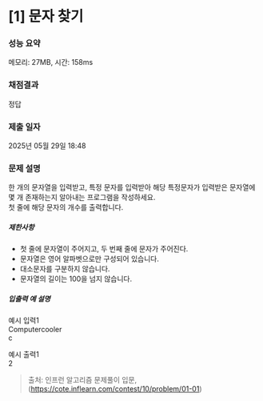 # [1] 문자 찾기

### 성능 요약

메모리: 27MB, 시간: 158ms

### 채점결과

정답

### 제출 일자

2025년 05월 29일 18:48

### 문제 설명

<p>한 개의 문자열을 입력받고, 특정 문자를 입력받아 해당 특정문자가 입력받은 문자열에 몇 개 존재하는지 알아내는 프로그램을 작성하세요.<br>
첫 줄에 해당 문자의 개수를 출력합니다. </p>

<h5>제한사항</h5>

<ul>
<li>첫 줄에 문자열이 주어지고, 두 번째 줄에 문자가 주어진다.</li>
<li>문자열은 영어 알파벳으로만 구성되어 있습니다.</li>
<li>대소문자를 구분하지 않습니다.</li>
<li>문자열의 길이는 100을 넘지 않습니다.</li>
</ul>

<h5>입출력 예 설명</h5>

<p>예시 입력1<br>
Computercooler<br>
c</p>

<p>예시 출력1<br>
2</p>


> 출처: 인프런 알고리즘 문제풀이 입문, (https://cote.inflearn.com/contest/10/problem/01-01)
